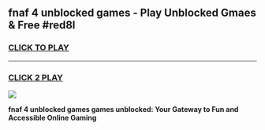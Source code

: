
## fnaf 4 unblocked games - Play Unblocked Gmaes & Free #red8l
<h3>
<a href="https://premium.freeplayer.one?title=fnaf_4_unblocked_games&ref=03M">CLICK TO PLAY</a></h3>
<hr>

<h3>
<a href="https://premium.freeplayer.one?title=fnaf_4_unblocked_games&ref=03M">CLICK 2 PLAY</a>
  
</h3>

<a href="https://premium.freeplayer.one?title=fnaf_4_unblocked_games&ref=03M"><img src="https://clearcache.store/games.png"></a>


**fnaf 4 unblocked games games unblocked: Your Gateway to Fun and Accessible Online Gaming**
